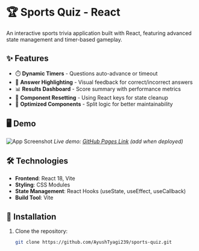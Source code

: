 # 🏆 Sports Quiz - React

An interactive sports trivia application built with React, featuring advanced state management and timer-based gameplay.

## ✨ Features

- ⏱️ **Dynamic Timers** - Questions auto-advance or timeout
- 🎯 **Answer Highlighting** - Visual feedback for correct/incorrect answers
- 📊 **Results Dashboard** - Score summary with performance metrics
- 🔄 **Component Resetting** - Using React keys for state cleanup
- 🧩 **Optimized Components** - Split logic for better maintainability

## 🖥️ Demo

![App Screenshot](https://github.com/AyushTyagi239/React_SportsQuiz-/blob/main/photo-collage.png?raw=true)
*Live demo: [GitHub Pages Link](#) (add when deployed)*

## 🛠️ Technologies

- **Frontend**: React 18, Vite
- **Styling**: CSS Modules
- **State Management**: React Hooks (useState, useEffect, useCallback)
- **Build Tool**: Vite

## 🚀 Installation

1. Clone the repository:
   ```bash
   git clone https://github.com/AyushTyagi239/sports-quiz.git
